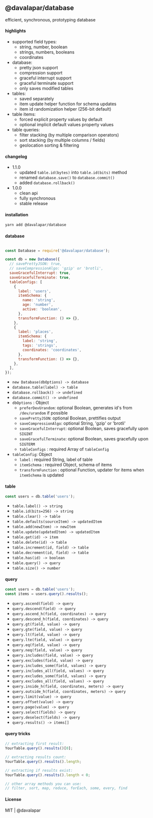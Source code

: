 ## @davalapar/database

efficient, synchronous, prototyping database

#### highlights

- supported field types:
  - string, number, boolean
  - strings, numbers, booleans
  - coordinates
- database:
  - pretty json support
  - compression support
  - graceful interrupt support
  - graceful terminate support
  - only saves modified tables
- tables:
  - saved separately
  - item update helper function for schema updates
  - item id randomization helper (256-bit default)
- table items:
  - forced explicit property values by default
  - optional implicit default values property values
- table queries:
  - filter stacking (by multiple comparison operators)
  - sort stacking (by multiple columns / fields)
  - geolocation sorting & filtering

#### changelog

- 1.1.0
  - updated `table.id(bytes)` into `table.id(bits)` method
  - renamed `database.save()` to `database.commit()`
  - added `database.rollback()`
- 1.0.0
  - clean api
  - fully synchronous
  - stable release

#### installation

```sh
yarn add @davalapar/database
```

#### database

```js

const Database = require('@davalapar/database');

const db = new Database({
  // savePrettyJSON: true,
  // saveCompressionAlgo: 'gzip' or 'brotli',
  saveGracefulInterrupt: true,
  saveGracefulTerminate: true,
  tableConfigs: [
    {
      label: 'users',
      itemSchema: {
        name: 'string',
        age: 'number',
        active: 'boolean',
      },
      transformFunction: () => {},
    },
    {
      label: 'places',
      itemSchema: {
        label: 'string',
        tags: 'strings',
        coordinates: 'coordinates',
      },
      transformFunction: () => {},
    },
  ],
});
```

- `new Database(dbOptions) -> database`
- `database.table(label) -> table`
- `database.rollback() -> undefined`
- `database.commit() -> undefined`
- `dbOptions` : Object
  - `preferDevUrandom`: optional Boolean, generates id's from `/dev/urandom` if possible
  - `savePrettyJSON`: optional Boolean, prettifies output
  - `saveCompressionAlgo`: optional String, 'gzip' or 'brotli'
  - `saveGracefulInterrupt`: optional Boolean, saves gracefully upon `SIGINT`
  - `saveGracefulTerminate`: optional Boolean, saves gracefully upon `SIGTERM`
  - `tableConfigs` : required Array of `tableConfig`
- `tableConfig`: Object
  - `label` : required String, label of table
  - `itemSchema` : required Object, schema of items
  - `transformFunction` : optional Function, updater for items when `itemSchema` is updated

#### table

```js
const users = db.table('users');
```

- `table.label() -> string`
- `table.id(bits=256) -> string`
- `table.clear() -> table`
- `table.defaults(sourceItem) -> updatedItem`
- `table.add(newItem) -> newItem`
- `table.update(updatedItem) -> updatedItem`
- `table.get(id) -> item`
- `table.delete(id) -> table`
- `table.increment(id, field) -> table`
- `table.decrement(id, field) -> table`
- `table.has(id) -> boolean`
- `table.query() -> query`
- `table.size() -> number`

#### query

```js
const users = db.table('users');
const items = users.query().results();
```

- `query.ascend(field) -> query`
- `query.descend(field) -> query`
- `query.ascend_h(field, coordinates) -> query`
- `query.descend_h(field, coordinates) -> query`
- `query.gt(field, value) -> query`
- `query.gte(field, value) -> query`
- `query.lt(field, value) -> query`
- `query.lte(field, value) -> query`
- `query.eq(field, value) -> query`
- `query.neq(field, value) -> query`
- `query.includes(field, value) -> query`
- `query.excludes(field, value) -> query`
- `query.includes_some(field, values) -> query`
- `query.includes_all(field, values) -> query`
- `query.excludes_some(field, values) -> query`
- `query.excludes_all(field, values) -> query`
- `query.inside_h(field, coordinates, meters) -> query`
- `query.outside_h(field, coordinates, meters) -> query`
- `query.limit(value) -> query`
- `query.offset(value) -> query`
- `query.page(value) -> query`
- `query.select(fields) -> query`
- `query.deselect(fields) -> query`
- `query.results() -> items[]`

#### query tricks

```js
// extracting first result:
YourTable.query().results()[0];

// extracting results count:
YourTable.query().results().length;

// extracting if results exist:
YourTable.query().results().length < 0;

// other array methods you can use:
// filter, sort, map, reduce, forEach, some, every, find
```

#### License

MIT | @davalapar
